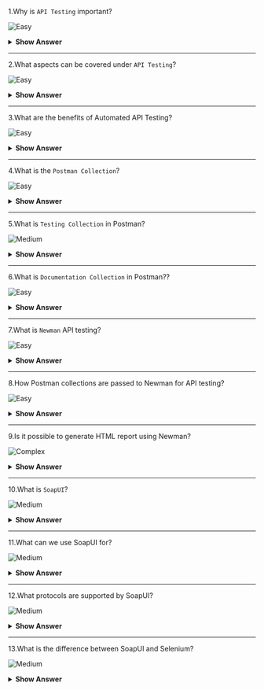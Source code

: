 1.Why is `API Testing` important?

![Easy](https://raw.githubusercontent.com/revaturelabs/interviewquestions/aef8eff919a3b083089641381ed9a9101ed21fba/ComplexityTags/simple%20(2).svg)

<details markdown="1">
<summary><b>Show Answer</b></summary>
<blockquote markdown="1">

- API Testing is important for ensuring that the API which we built performs as expected when faced with a wide variety of expected and unexpected requests.

</blockquote  markdown="1">
</details markdown="1">
  
---

2.What aspects can be covered under `API Testing`?

![Easy](https://raw.githubusercontent.com/revaturelabs/interviewquestions/aef8eff919a3b083089641381ed9a9101ed21fba/ComplexityTags/simple%20(2).svg)

<details markdown="1">
<summary><b>Show Answer</b></summary>
<blockquote markdown="1">

API testing can be done on the below aspects:
- `Functional Testing`: Checks API's functionality, takes payload in the form of JSON or XML and provides the response code and response body.
- `Load Testing`:  Checks the performance under the specific load and determines how much traffic the API can handle before being overloaded.
- `Security Testing`: Checks vulnerabilities like authentication and sensitive data is encrypted over HTTP and includes penetration testing validating authentication.

</blockquote  markdown="1">
</details markdown="1">
  
---

3.What are the benefits of Automated API Testing?

![Easy](https://raw.githubusercontent.com/revaturelabs/interviewquestions/aef8eff919a3b083089641381ed9a9101ed21fba/ComplexityTags/simple%20(2).svg)

<details markdown="1"><summary><b> Show Answer</b></summary>

<blockquote markdown="1">

There are many benefits to automating API testing, including:
- **Improved accuracy**: Automated tests improves precision over manual testing.
- **Reduced cost**: Comparatively less expensive to run than manual tests.
- **Increased coverage**: Can cover a larger area of functionality than manual tests.
- **Faster feedback**: Quicker results than manual tests.
- **Easier maintenance**: Easier to maintain and update than manual tests.
- **Reduced human error**: Produce fewer errors than manual tests run by DevOps.

</blockquote  markdown="1">

</details markdown="1">

---

4.What is the `Postman Collection`?

![Easy](https://raw.githubusercontent.com/revaturelabs/interviewquestions/aef8eff919a3b083089641381ed9a9101ed21fba/ComplexityTags/simple%20(2).svg)

<details markdown="1">
<summary><b>Show Answer</b></summary>
<blockquote markdown="1">

- `Postman Collection` is a tidy way to group our API requests together so you can save, reuse, and share them with others.
  
  
</blockquote  markdown="1">
</details markdown="1">
  
---

5.What is `Testing Collection` in Postman?

![Medium](https://raw.githubusercontent.com/revaturelabs/interviewquestions/aef8eff919a3b083089641381ed9a9101ed21fba/ComplexityTags/Medium%20(2).svg)

<details markdown="1">
<summary><b>Show Answer</b></summary>
<blockquote markdown="1">

- Testing Collection in Postman is used for testing the behaviour of our API.
- We can communicate with other team members about how API functions or demonstrate the API’s behaviour under various circumstances.

</blockquote  markdown="1">
</details markdown="1">
  
---
  
6.What is `Documentation Collection` in Postman??

![Easy](https://raw.githubusercontent.com/revaturelabs/interviewquestions/aef8eff919a3b083089641381ed9a9101ed21fba/ComplexityTags/simple%20(2).svg)

<details markdown="1"><summary><b> Show Answer</b></summary>

<blockquote markdown="1">

- Documentation Collection in Postman is used for documentation or showing others how to consume the API.
- Documentation should cover why the APIs used are important, and the how and why to use each endpoint, with examples.
     
</blockquote  markdown="1">

</details markdown="1">

---

7.What is `Newman` API testing?
   
![Easy](https://raw.githubusercontent.com/revaturelabs/interviewquestions/aef8eff919a3b083089641381ed9a9101ed21fba/ComplexityTags/simple%20(2).svg)

<details markdown="1"><summary><b> Show Answer</b></summary>

<blockquote markdown="1">

- `Newman` is a command-line Collection Runner for Postman.
- We can run and test a Postman Collection directly from the command line.
- It's built with extensibility in mind and easily integrates with CI servers and build systems.
- Newman resides in the npm registry and on GitHub.

</blockquote  markdown="1">

</details markdown="1">
  
---

8.How Postman collections are passed to Newman for API testing?
   
![Easy](https://raw.githubusercontent.com/revaturelabs/interviewquestions/aef8eff919a3b083089641381ed9a9101ed21fba/ComplexityTags/simple%20(2).svg)

<details markdown="1"><summary><b> Show Answer</b></summary>

<blockquote markdown="1">

- Newman expects or consumes the JSON version of the collection as input.
- It can be obtained by simply exporting the collection in JSON collection format from the postman or the URL of the Postman collection which is nothing but the same JSON that’s obtained by the collection export.

```
newman run {{collectionJsonPath}}
      OR
newman run {{collectionUrl}}
```

</blockquote  markdown="1">

</details markdown="1">
  
---

9.Is it possible to generate HTML report using Newman?
   
![Complex](https://github.com/revaturelabs/interviewquestions/blob/dev/ComplexityTags/Complex%20(2).svg)

<details markdown="1"><summary><b> Show Answer</b></summary>

<blockquote markdown="1">

- There are few custom node modules available for generating Newman test execution reports.
- First, we need to install the `newman-HTML-reporter` module.

```
npm install -g newman-reporter-html
```
- Once the node module is installed, it can be used along with the Newman run command as follows:

```
newman run Postman_Newman_Collection.json -e enVariable.json -r html
```
- The '-r' flag, indicates the newman-reporter-html module to be used with the Newman collection run.

</blockquote  markdown="1">

</details markdown="1">
  
---

10.What is `SoapUI`?

![Medium](https://raw.githubusercontent.com/revaturelabs/interviewquestions/aef8eff919a3b083089641381ed9a9101ed21fba/ComplexityTags/Medium%20(2).svg)

<details markdown="1">
<summary><b>Show Answer</b></summary>
<blockquote markdown="1">

- `SoapUI` is a tool for testing Web Services; these can be the SOAP Web Services as well as RESTful Web Services or HTTP-based services.
- `SoapUI` is an Open Source and completely free tool with a commercial companion called `ReadyAPI` that has extra functionality for companies with mission-critical Web Services.

</blockquote  markdown="1">
</details markdown="1">
  
---

11.What can we use SoapUI for?

![Medium](https://raw.githubusercontent.com/revaturelabs/interviewquestions/aef8eff919a3b083089641381ed9a9101ed21fba/ComplexityTags/Medium%20(2).svg)

<details markdown="1">
<summary><b>Show Answer</b></summary>
<blockquote markdown="1">

- SoapUI can be used for complete RESTful API and SOAP Web Service testing.
- We can do Functional Testing, Performance Testing, Interoperability Testing & Regression Testing etc using SoapUI.
- Using SoapUI we can-
  - simulate Web Services.
  - record tests and use them Later.
  - create code stubs from the WSDL.
  - create REST specifications (WADL)from recorded communication.
  - Just right-click a functional test and run it as a load test.
  
</blockquote  markdown="1">
</details markdown="1">
  
---

12.What protocols are supported by SoapUI?

![Medium](https://raw.githubusercontent.com/revaturelabs/interviewquestions/aef8eff919a3b083089641381ed9a9101ed21fba/ComplexityTags/Medium%20(2).svg)

<details markdown="1">
<summary><b>Show Answer</b></summary>
<blockquote markdown="1">

- SoapUI has the most comprehensive support for various protocols as shown below:
  ![SoapUI protocols](https://user-images.githubusercontent.com/110081175/200236666-56cd75e8-7256-4ed6-8f67-c34b4437bd0a.PNG)
  
</blockquote  markdown="1">
</details markdown="1">
  
---

13.What is the difference between SoapUI and Selenium?

![Medium](https://raw.githubusercontent.com/revaturelabs/interviewquestions/aef8eff919a3b083089641381ed9a9101ed21fba/ComplexityTags/Medium%20(2).svg)

<details markdown="1">
<summary><b>Show Answer</b></summary>
<blockquote markdown="1">

|SoapUI                               |Selenium                           |
|-------------------------------------|-----------------------------------|
| SoapUI is NOT used for User Interface Testing.It is only used for WebAPI or WebService Testing | Selenium is used for User Interface Testing.|
| Capability to test the data sent and received between the web browser and a web server.Can test protocols/technologies such as REST, and SOAP.| Selenium cannot test protocols, but it can test the UI behaviour.|
| SoapUI is able to perform functional, load and Security Testing of the above-mentioned technologies.| Selenium can perform only Functional Testing.Performance Testing to some extent because we can track execution time with regards to the performance but cannot test multi-user and multi-tenancy.Selenium certainly cannot be used for security testing.|
|SoapUI is PROTOCOL Dependent and NOT browser dependent.| Selenium depends on the browser’s capabilities.|
</blockquote  markdown="1">
</details markdown="1">
